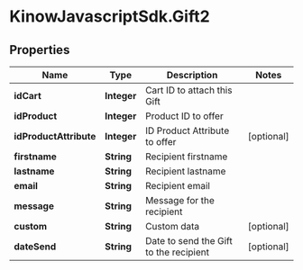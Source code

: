 # KinowJavascriptSdk.Gift2

## Properties
Name | Type | Description | Notes
------------ | ------------- | ------------- | -------------
**idCart** | **Integer** | Cart ID to attach this Gift | 
**idProduct** | **Integer** | Product ID to offer | 
**idProductAttribute** | **Integer** | ID Product Attribute to offer | [optional] 
**firstname** | **String** | Recipient firstname | 
**lastname** | **String** | Recipient lastname | 
**email** | **String** | Recipient email | 
**message** | **String** | Message for the recipient | 
**custom** | **String** | Custom data | [optional] 
**dateSend** | **String** | Date to send the Gift to the recipient | [optional] 


